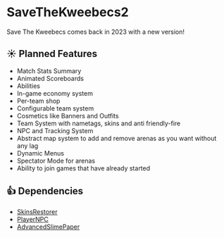 # SaveTheKweebecs2
Save The Kweebecs comes back in 2023 with a new version!

## :sunny: Planned Features
* Match Stats Summary
* Animated Scoreboards
* Abilities
* In-game economy system
* Per-team shop
* Configurable team system
* Cosmetics like Banners and Outfits
* Team System with nametags, skins and anti friendly-fire
* NPC and Tracking System
* Abstract map system to add and remove arenas as you want without any lag
* Dynamic Menus
* Spectator Mode for arenas
* Ability to join games that have already started

## :+1: Dependencies
* <a href="https://github.com/SkinsRestorer/SkinsRestorerX">SkinsRestorer</a>
* <a href="https://www.spigotmc.org/resources/%E2%9C%85-api-player-npc-%E2%9C%85-1-17-1-20-1.93625">PlayerNPC</a>
* <a href="https://github.com/InfernalSuite/AdvancedSlimePaper">AdvancedSlimePaper</a>
